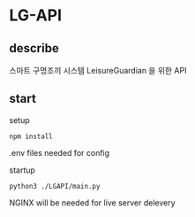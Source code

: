 # LG-API

## describe
  스마트 구명조끼 시스템 LeisureGuardian 을 위한 API

## start
  setup
 ```
 npm install
 ```
  .env files needed for config
  
  startup
  
 ```
 python3 ./LGAPI/main.py
 ```
  NGINX will be needed for live server delevery

